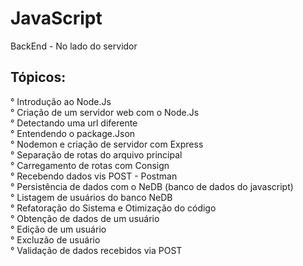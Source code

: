 # JavaScript
BackEnd - No lado do servidor
 
Tópicos:
-
° Introdução ao Node.Js <br>
° Criação de um servidor web com o Node.Js <br>
° Detectando uma url diferente <br>
° Entendendo o package.Json <br>
° Nodemon e criação de servidor com Express <br>
° Separação de rotas do arquivo principal <br>
° Carregamento de rotas com Consign <br>
° Recebendo dados vis POST - Postman <br>
° Persistência de dados com o NeDB (banco de dados do javascript) <br>
° Listagem de usuários do banco NeDB <br>
° Refatoração do Sistema e Otimização do código <br>
° Obtenção de dados de um usuário <br>
° Edição de um usuário <br>
° Excluzão de usuário <br>
° Validação de dados recebidos via POST <br>
